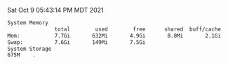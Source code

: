 Sat Oct  9 05:43:14 PM MDT 2021
```bash
System Memory
               total        used        free      shared  buff/cache   available
Mem:           7.7Gi       632Mi       4.9Gi       8.0Mi       2.1Gi       6.7Gi
Swap:          7.6Gi       149Mi       7.5Gi
System Storage
675M	.
```
```bash
